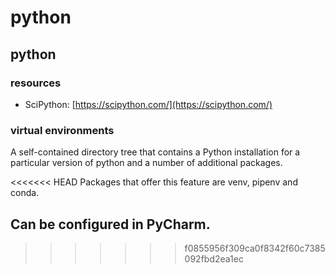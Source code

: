 # python

## python

### resources

* SciPython: [https://scipython.com/](https://scipython.com/)

### virtual environments

A self-contained directory tree that contains a Python installation for a particular version of python and a number of additional packages.

&lt;&lt;&lt;&lt;&lt;&lt;&lt; HEAD Packages that offer this feature are venv, pipenv and conda.

## Can be configured in PyCharm.

> > > > > > > f0855956f309ca0f8342f60c7385092fbd2ea1ec

